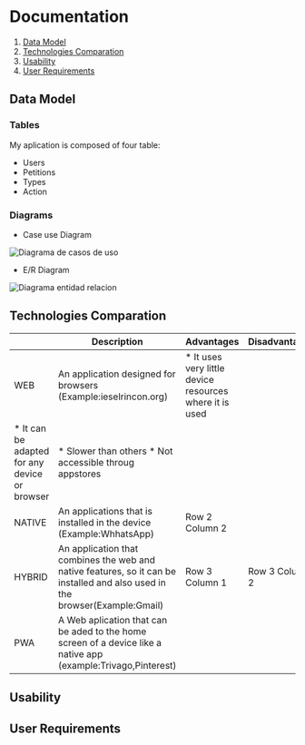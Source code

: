 # Documentation
1. [Data Model](#data-model)
2. [Technologies Comparation](#technologies-comparation)
3. [Usability](#usability)
4. [User Requirements](#user-requirements)
## Data Model
### Tables
My aplication is composed of four table:
* Users
* Petitions
* Types
* Action
### Diagrams
* Case use Diagram

![Diagrama de casos de uso](https://github.com/KiraGONW/Proyecto_1-Ev_Enlaza/blob/master/docImg/CasosDeUso.PNG)
* E/R Diagram

![Diagrama entidad relacion](https://github.com/KiraGONW/Proyecto_1-Ev_Enlaza/blob/master/docImg/ER.PNG)
## Technologies Comparation
|   |Description|Advantages| Disadvantages |
|----|---------|------------------ | ------------------|
|WEB|An application designed for browsers (Example:ieselrincon.org)|* It uses very little device resources where it is used
* It can be adapted for any device or browser | * Slower than others * Not accessible throug appstores | 
|NATIVE|An applications that is installed in the device (Example:WhhatsApp)| Row 2 Column 2 ||
|HYBRID|An application that combines the web and native features, so it can be installed and also used in the browser(Example:Gmail)|Row 3 Column 1 | Row 3 Column 2 |
|PWA|A Web aplication that can be aded to the home screen of a device like a native app (example:Trivago,Pinterest)|||
## Usability
## User Requirements
